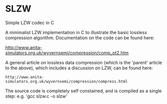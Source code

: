 # SLZW
Simple LZW codec in C

A minimalist LZW implementation in C to illustrate the basic lossless compression algorithm. Documentation on the code can be found here:

   http://www.anita-simulators.org.uk/wyvernsemi/compression/comp_pt2.htm

A general article on lossless data compression (which is the 'parent' article to the above), which includes a discussion on LZW, can be found here:

    http://www.anita-simulators.org.uk/wyvernsemi/compression/compress.html
    
The source code is completely self constained, and is compiled as a single step: e.g. 'gcc slzw.c -o slzw'   
